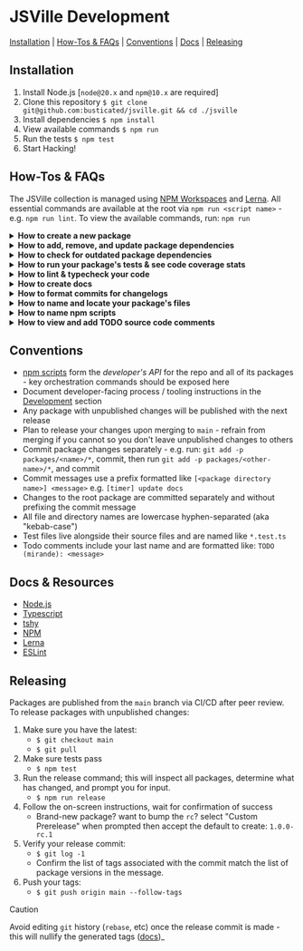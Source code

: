 # JSVille Development

[Installation](#installation) | [How-Tos & FAQs](#how-tos--faqs) | [Conventions](#conventions) | [Docs](#docs--resources) | [Releasing](#releasing)


## Installation

1. Install Node.js [`node@20.x` and `npm@10.x` are required]
2. Clone this repository `$ git clone git@github.com:busticated/jsville.git && cd ./jsville`
3. Install dependencies `$ npm install`
4. View available commands `$ npm run`
5. Run the tests `$ npm test`
6. Start Hacking!


## How-Tos & FAQs

The JSVille collection is managed using [NPM Workspaces](https://docs.npmjs.com/cli/using-npm/workspaces) and [Lerna](https://lernajs.io/). All essential commands are available at the root via `npm run <script name>` - e.g. `npm run lint`. To view the available commands, run: `npm run`


<details id="develop-create-package">
<summary><b>How to create a new package</b></summary>
<p>

To create a _new_ package, run `npm run package:create` and follow the prompts. Upon completion, your new package will be available within `./packages/<your package>`

</p>
</details>

<details id="develop-add-remove-package-deps">
<summary><b>How to add, remove, and update package dependencies</b></summary>
<p>

In general, aim to share `devDependencies` by installing them in the root using `npm i <module name> --save-dev` and uninstalling with `npm uninstall <module name>`.

For a package's _production_ dependencies, install with:

```shell
npm install <module-to-install> --workspace packages/<target-package>
```

e.g.

```shell
npm install cowsay --workspace packages/timer
```

...and uninstall with:

```shell
npm uninstall <module-to-install> --workspace packages/<target-package>
```

e.g.

```shell
npm uninstall cowsay --workspace packages/timer
```

> [!TIP]
> 💡 Add / update / remove dependencies in separate, dedicated commits so it's easier to track dependency changes and revert things later if need be.

> [!IMPORTANT]
> 🚨 Remember to include lock file (`npm-shrinkwrap.json`) changes, if any.

</p>
</details>

<details id="develop-outdated-packages">
<summary><b>How to check for outdated package dependencies</b></summary>
<p>

Simply run:

```shell
npm run outdated
```

This will output a list of outdated dependencies, if any. From there you can update as appropriate - see ["How to add, remove, and update package dependencies"](#user-content-develop-add-remove-package-deps)

</p>
</details>

<details id="develop-run-tests">
<summary><b>How to run your package's tests & see code coverage stats</b></summary>
<p>

To run _all_ tests for _all_ packages:

```shell
npm test
```

To run tests for _a specific_ package:

```shell
npm test -- --workspace packages/<target-package>
```

e.g.

```shell
npm test -- --workspace packages/timer
```

Run `npm run` to see other test-related commands, if available.

</p>
</details>

<details id="develop-run-lint_typecheck">
<summary><b>How to lint & typecheck your code</b></summary>
<p>

To run the type checker:

```
npm run typecheck
```

To run the linter:

```
npm run lint
```

To run the linter and automatically fix issues:

```
npm run lint -- --fix
```

Run `npm run` to see other lint and typecheck-related commands, if available.

</p>
</details>

<details id="develop-build-docs">
<summary><b>How to create docs</b></summary>
<p>

We use [TypeDoc](https://typedoc.org/) to generate source code documentation. Your code should be documented using the inline comments and tags listed [here](https://typedoc.org/guides/tags/).

Additionally, your package's `README.md` file should include html comment tags denoting the start and end of the API documentation section:

```html
<!-- api-docs-start -->
everything between these tags is replaced with a version-specific link to your package's `./docs` directory.
<!-- api-docs-end -->
```

Once you've added your inline documentation and prepared your README, run:

```
npm run docs:build -- --workspace packages/<your-package>
```

e.g.

```
npm run docs:build -- --workspace packages/timer
```

Docs will be generated and saved to your package's `./docs` directory.

To update docs for _all_ packages, run:

```
npm run docs:build
```

Run `npm run` to see other docs-related commands, if available.

</p>
</details>

<details id="develop-changelog">
<summary><b>How to format commits for changelogs</b></summary>
<p>

In order to support automated changelog updates, you will need to:

* Commit package changes separately - e.g. run: `git add -p packages/<name>/*` to stage files, then commit
* Format your commit message like: `[<package-name>] <message>` e.g. `[timer] update docs`
* Commit changes to the root package itself (anyting outside of the `./packages` directory) separately without prefixing your commit message

Each package has its own changelog ([example](packages/timer/CHANGELOG.md)). Upon releasing, each changelog will be updated with the changes made to that package since its last release.

To view unpublished changelog entries for all packages, run:

```
npm run changelog
```

Run `npm run` to see other changelog-related commands, if available.

</p>
</details>

<details id="develop-file-structure">
<summary><b>How to name and locate your package's files</b></summary>
<p>

Package files should follow a standard naming scheme and layout. Source files live within your package's `./src` directory. Test files live alongside their source files and are named like `*.test.ts`. All file and directory names are lowercase hyphen-separated (aka "kebab-case").

```
my-package
├── bin  <-- script files (installation helpers, release automation, etc)
│   └── ...
│
├── dist  <-- built source code
│   └── ...
│
├── docs  <-- generated documentation
│   └── ...
│
├── src  <-- source, tests, and supporting files
│   ├── __fixtures__  <-- test fixtures (utilities, data, etc)
│   │   ├── my-thing.json
│   │   ├── index.ts
│   │   └── ...
│   │
│   ├── index.ts
│   ├── index.test.ts
│   └── ...
│
├── tmp  <-- temporary files (coverage stats, test output, etc)
│   └── ...
│
├── CHANGELOG.md
├── README.md
└── ...
```

</p>
</details>

<details id="develop-npm-scripts">
<summary><b>How to name npm scripts</b></summary>
<p>

`npm` scripts are the primary means of executing programmatic tasks (e.g. tests, linting, releasing, etc) within the repo. to view available scripts, run `npm run`.

When creating a new script, be sure it does not already exist and use the following naming convention:

```
<category>:[<subcategory>]:[<action>]
```

Standard categories include: `test`, `lint`, `typecheck`, `build`, `clean`, `docs`, `package`, and `release`. `npm` itself includes special handling for `test` and `start` (doc: [1](https://docs.npmjs.com/cli/commands/npm-test), [2](https://docs.npmjs.com/cli/commands/npm-start)) amongst other [lifecycle scripts](https://docs.npmjs.com/cli/using-npm/scripts#life-cycle-scripts) - use these to expose key testing and start-up commands.

Sometimes your new script will be very similar to an existing script. in those cases, try to extend the existing script before adding another one.

</p>
</details>

<details id="develop-todo">
<summary><b>How to view and add TODO source code comments</b></summary>
<p>

To see what TODOs exist across the project, run:

```
npm run todo
```

When adding a TODO comment to your source code, format it like:

```js
// TODO (<name>): <message>
```

e.g.

```js
// TODO (busticated): this is my example todo comment
```

</p>
</details>

## Conventions

* [npm scripts](https://docs.npmjs.com/misc/scripts) form the _developer's API_ for the repo and all of its packages - key orchestration commands should be exposed here
* Document developer-facing process / tooling instructions in the [Development](#development) section
* Any package with unpublished changes will be published with the next release
* Plan to release your changes upon merging to `main` - refrain from merging if you cannot so you don't leave unpublished changes to others
* Commit package changes separately - e.g. run: `git add -p packages/<name>/*`, commit, then run `git add -p packages/<other-name>/*`, and commit
* Commit messages use a prefix formatted like `[<package directory name>] <message>` e.g. `[timer] update docs`
* Changes to the root package are committed separately and without prefixing the commit message
* All file and directory names are lowercase hyphen-separated (aka "kebab-case")
* Test files live alongside their source files and are named like `*.test.ts`
* Todo comments include your last name and are formatted like: `TODO (mirande): <message>`


## Docs & Resources

* [Node.js](https://nodejs.org/dist/latest-v20.x/docs/api/)
* [Typescript](https://www.typescriptlang.org)
* [tshy](https://github.com/isaacs/tshy)
* [NPM](https://docs.npmjs.com)
* [Lerna](https://lerna.js.org)
* [ESLint](https://eslint.org)


## Releasing

Packages are published from the `main` branch via CI/CD after peer review. To release packages with unpublished changes:

1. Make sure you have the latest:
	* `$ git checkout main`
	* `$ git pull`
2. Make sure tests pass
	* `$ npm test`
4. Run the release command; this will inspect all packages, determine what has changed, and prompt you for input.
	* `$ npm run release`
5. Follow the on-screen instructions, wait for confirmation of success
	* Brand-new package? want to bump the `rc`? select "Custom Prerelease" when prompted then accept the default to create: `1.0.0-rc.1`
6. Verify your release commit:
	* `$ git log -1`
	* Confirm the list of tags associated with the commit match the list of package versions in the message.
7. Push your tags:
	* `$ git push origin main --follow-tags`

> [!CAUTION]
> Avoid editing `git` history (`rebase`, etc) once the release commit is made - this will nullify the generated tags ([docs](https://git-scm.com/docs/git-tag#_on_re_tagging))_

